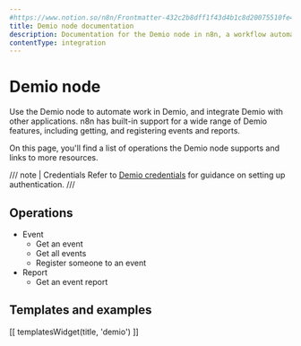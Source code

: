 ```yaml
---
#https://www.notion.so/n8n/Frontmatter-432c2b8dff1f43d4b1c8d20075510fe4
title: Demio node documentation
description: Documentation for the Demio node in n8n, a workflow automation platform. Includes details of operations and configuration, and links to examples and credentials information.
contentType: integration
---
```


# Demio node

Use the Demio node to automate work in Demio, and integrate Demio with other applications. n8n has built-in support for a wide range of Demio features, including getting, and registering events and reports.

On this page, you'll find a list of operations the Demio node supports and links to more resources.

/// note | Credentials
Refer to [Demio credentials](/integrations/builtin/credentials/demio/) for guidance on setting up authentication. 
///

## Operations

* Event
    * Get an event
    * Get all events
    * Register someone to an event
* Report
    * Get an event report

## Templates and examples

<!-- see https://www.notion.so/n8n/Pull-in-templates-for-the-integrations-pages-37c716837b804d30a33b47475f6e3780 -->
[[ templatesWidget(title, 'demio') ]]
